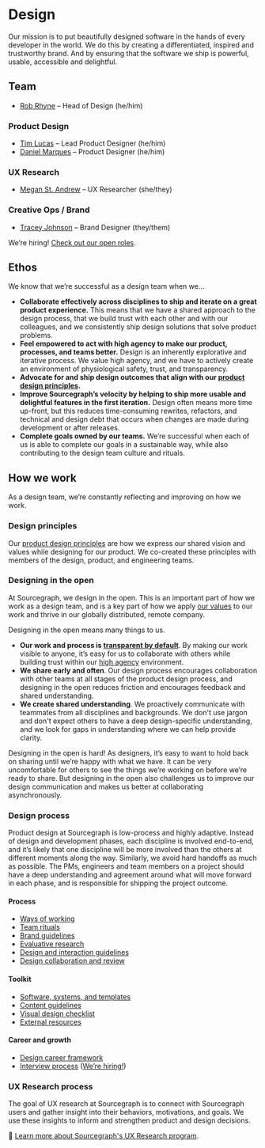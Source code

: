 # Design

Our mission is to put beautifully designed software in the hands of every developer in the world. We do this by creating a differentiated, inspired and trustworthy brand. And by ensuring that the software we ship is powerful, usable, accessible and delightful.

## Team

- [Rob Rhyne](../../../team/index.md#rob-rhyne) – Head of Design (he/him)

### Product Design

- [Tim Lucas](../../../team/index.md#tim-lucas) – Lead Product
  Designer (he/him)
- [Daniel Marques](../../../team/index.md#daniel-marques) – Product
  Designer (he/him)

### UX Research

- [Megan St. Andrew](../../../team/index.md#megan-st-andrew) – UX Researcher
  (she/they)

### Creative Ops / Brand

- [Tracey Johnson](../../../team/index.md#tracey-johnson) – Brand Designer
  (they/them)

We’re hiring! [Check out our open roles](https://boards.greenhouse.io/sourcegraph91).

## Ethos

We know that we’re successful as a design team when we…

- **Collaborate effectively across disciplines to ship and iterate on a great product experience.** This means that we have a shared approach to the design process, that we build trust with each other and with our colleagues, and we consistently ship design solutions that solve product problems.
- **Feel empowered to act with high agency to make our product, processes, and teams better.** Design is an inherently explorative and iterative process. We value high agency, and we have to actively create an environment of physiological safety, trust, and transparency.
- **Advocate for and ship design outcomes that align with our [product design principles](./product_design_principles.md).**
- **Improve Sourcegraph’s velocity by helping to ship more usable and delightful features in the first iteration.** Design often means more time up-front, but this reduces time-consuming rewrites, refactors, and technical and design debt that occurs when changes are made during development or after releases.
- **Complete goals owned by our teams.** We’re successful when each of us is able to complete our goals in a sustainable way, while also contributing to the design team culture and rituals.

## How we work

As a design team, we’re constantly reflecting and improving on how we work.

### Design principles

Our [product design principles](product_design_principles.md) are how we express our shared vision and values while designing for our product. We co-created these principles with members of the design, product, and engineering teams.

### Designing in the open

At Sourcegraph, we design in the open. This is an important part of how we work as a design team, and is a key part of how we apply [our values](../../../company-info-and-process/values/index.md) to our work and thrive in our globally distributed, remote company.

Designing in the open means many things to us.

- **Our work and process is [transparent by default](../../../company-info-and-process/values/index.md)**. By making our work visible to anyone, it’s easy for us to collaborate with others while building trust within our [high agency](../../../company-info-and-process/values/index.md#high-agency) environment.
- **We share early and often**. Our design process encourages collaboration with other teams at all stages of the product design process, and designing in the open reduces friction and encourages feedback and shared understanding.
- **We create shared understanding**. We proactively communicate with teammates from all disciplines and backgrounds. We don't use jargon and don't expect others to have a deep design-specific understanding, and we look for gaps in understanding where we can help provide clarity.

Designing in the open is hard! As designers, it’s easy to want to hold back on sharing until we’re happy with what we have. It can be very uncomfortable for others to see the things we’re working on before we’re ready to share. But designing in the open also challenges us to improve our design communication and makes us better at collaborating asynchronously.

### Design process

Product design at Sourcegraph is low-process and highly adaptive. Instead of design and development phases, each discipline is involved end-to-end, and it’s likely that one discipline will be more involved than the others at different moments along the way. Similarly, we avoid hard handoffs as much as possible. The PMs, engineers and team members on a project should have a deep understanding and agreement around what will move forward in each phase, and is responsible for shipping the project outcome.

#### Process

- [Ways of working](./ways_of_working/index.md)
- [Team rituals](./team_rituals/index.md)
- [Brand guidelines](./brand_guidelines/)
- [Evaluative research](./research/conducting-evaluative-research.md)
- [Design and interaction guidelines](design-and-interaction-guidelines.md)
- [Design collaboration and review](./design_collaboration_review/index.md)

#### Toolkit

- [Software, systems, and templates](./software_systems/index.md)
- [Content guidelines](../../../company-info-and-process/communication/content_guidelines/index.md)
- [Visual design checklist](./visual_design_checklist.md)
- [External resources](./external_resources/index.md)

#### Career and growth

- [Design career framework](./career-development.md)
- [Interview process](../../product/roles/interviews/product_designer/index.md) ([We’re hiring!](https://boards.greenhouse.io/sourcegraph91))

### UX Research process

The goal of UX research at Sourcegraph is to connect with Sourcegraph users and gather insight into their behaviors, motivations, and goals. We use these insights to inform and strengthen product and design decisions.

📘 [Learn more about Sourcegraph's UX Research program](./research/index.md).
